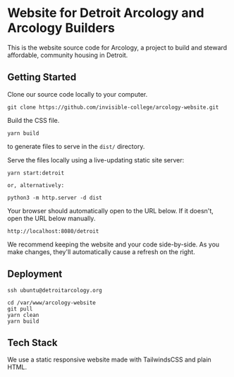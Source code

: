 # Website for Detroit Arcology and Arcology Builders

This is the website source code for Arcology, a project to build and steward affordable, community housing 
in Detroit.

## Getting Started

Clone our source code locally to your computer.
```
git clone https://github.com/invisible-college/arcology-website.git
```

Build the CSS file.

```
yarn build
```
to generate files to serve in the `dist/` directory.

Serve the files locally using a live-updating static site server:
```
yarn start:detroit

or, alternatively:

python3 -m http.server -d dist
```

Your browser should automatically open to the URL below.
If it doesn't, open the URL below manually.
```
http://localhost:8080/detroit
```

We recommend keeping the website and your code side-by-side.
As you make changes, they'll automatically cause a refresh on the right.

## Deployment

```
ssh ubuntu@detroitarcology.org

cd /var/www/arcology-website
git pull
yarn clean
yarn build
```

## Tech Stack

We use a static responsive website made with TailwindsCSS and plain HTML.
